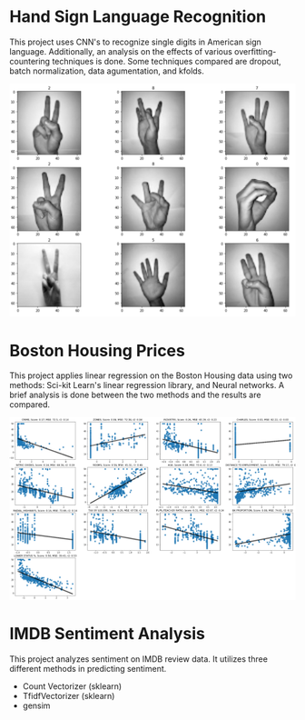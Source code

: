 # Hand Sign Language Recognition

This project uses CNN's to recognize single digits in American sign language. Additionally, an analysis on the effects of various overfitting-countering techniques is done. Some techniques compared are dropout, batch normalization, data agumentation, and kfolds.

![](images/sign_language_numbers.png?raw=true)

# Boston Housing Prices

This project applies linear regression on the Boston Housing data using two methods: Sci-kit Learn's linear regression library, and Neural networks. A brief analysis is done between the two methods and the results are compared. 

![](images/boston_linear_regression.png?raw=true)

# IMDB Sentiment Analysis

This project analyzes sentiment on IMDB review data. It utilizes three different methods in predicting sentiment.
- Count Vectorizer (sklearn)
- TfidfVectorizer (sklearn)
- gensim




